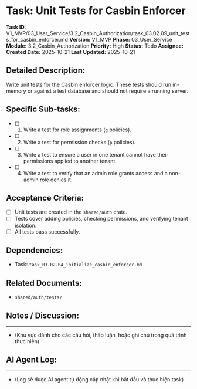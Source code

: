 # Task: Unit Tests for Casbin Enforcer

**Task ID:** V1_MVP/03_User_Service/3.2_Casbin_Authorization/task_03.02.09_unit_tests_for_casbin_enforcer.md
**Version:** V1_MVP
**Phase:** 03_User_Service
**Module:** 3.2_Casbin_Authorization
**Priority:** High
**Status:** Todo
**Assignee:** 
**Created Date:** 2025-10-21
**Last Updated:** 2025-10-21

## Detailed Description:
Write unit tests for the Casbin enforcer logic. These tests should run in-memory or against a test database and should not require a running server.

## Specific Sub-tasks:
- [ ] 1. Write a test for role assignments (`g` policies).
- [ ] 2. Write a test for permission checks (`p` policies).
- [ ] 3. Write a test to ensure a user in one tenant cannot have their permissions applied to another tenant.
- [ ] 4. Write a test to verify that an admin role grants access and a non-admin role denies it.

## Acceptance Criteria:
- [ ] Unit tests are created in the `shared/auth` crate.
- [ ] Tests cover adding policies, checking permissions, and verifying tenant isolation.
- [ ] All tests pass successfully.

## Dependencies:
*   Task: `task_03.02.04_initialize_casbin_enforcer.md`

## Related Documents:
*   `shared/auth/tests/`

## Notes / Discussion:
---
*   (Khu vực dành cho các câu hỏi, thảo luận, hoặc ghi chú trong quá trình thực hiện)

## AI Agent Log:
---
*   (Log sẽ được AI agent tự động cập nhật khi bắt đầu và thực hiện task)